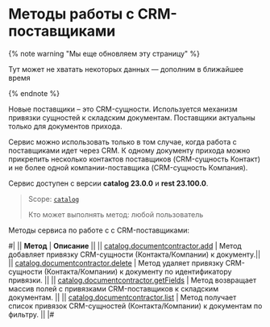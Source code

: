 # Методы работы с CRM-поставщиками

{% note warning "Мы еще обновляем эту страницу" %}

Тут может не хватать некоторых данных — дополним в ближайшее время

{% endnote %}

Новые поставщики – это CRM-сущности. Используется механизм привязки сущностей к складским документам. Поставщики актуальны только для документов прихода.

Сервис можно использовать только в том случае, когда работа с поставщиками идет через CRM. К одному документу прихода можно прикрепить несколько контактов поставщиков (CRM-сущность Контакт) и не более одной компании-поставщика (CRM-сущность Компания).

Сервис доступен с версии **catalog 23.0.0** и **rest 23.100.0**.

> Scope: [`catalog`](../../scopes/permissions.md)
>
> Кто может выполнять метод: любой пользователь

Методы сервиса по работе с с CRM-поставщиками:

#|
|| **Метод** | **Описание** ||
|| [catalog.documentcontractor.add](./catalog-documentcontractor-add.md) | Метод добавляет привязку CRM-сущности (Контакта/Компании) к документу.||
|| [catalog.documentcontractor.delete](./catalog-documentcontractor-delete.md) | Метод удаляет привязку CRM-сущности (Контакта/Компании) к документу по идентификатору привязки. ||
|| [catalog.documentcontractor.getFields](./catalog-documentcontractor-get-fields.md) | Метод возвращает массив полей с привязками CRM-поставщиков к складским документам. ||
|| [catalog.documentcontractor.list](./catalog-documentcontractor-list.md) | Метод получает список привязок CRM-сущностей (Контакта/Компании) к документам по фильтру. ||
|#
